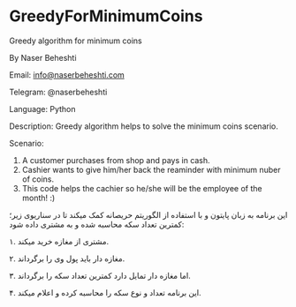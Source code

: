 # GreedyForMinimumCoins

Greedy algorithm for minimum coins 

By Naser Beheshti

Email: info@naserbeheshti.com

Telegram: @naserbeheshti

Language: Python

Description: 
Greedy algorithm helps to solve the minimum coins scenario.

Scenario: 
1. A customer purchases from shop and pays in cash.
2. Cashier wants to give him/her back the reaminder with minimum nuber of coins.
3. This code helps the cachier so he/she will be the employee of the month! :)

این برنامه به زبان پایتون و با استفاده از الگوریتم حریصانه کمک میکند تا در سناریوی زیر؛ کمترین تعداد سکه محاسبه شده و به مشتری داده شود:

۱. مشتری از مغازه خرید میکند.

۲. مغازه دار باید پول وی را برگرداند.

۳. اما مغازه دار تمایل دارد کمترین تعداد سکه را برگرداند.

۴. این برنامه تعداد و نوع سکه را محاسبه کرده و اعلام میکند.
